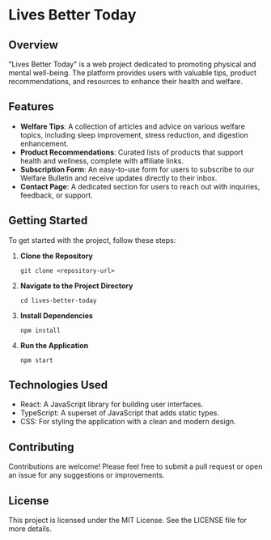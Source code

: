 # Lives Better Today

## Overview
"Lives Better Today" is a web project dedicated to promoting physical and mental well-being. The platform provides users with valuable tips, product recommendations, and resources to enhance their health and welfare.

## Features
- **Welfare Tips**: A collection of articles and advice on various welfare topics, including sleep improvement, stress reduction, and digestion enhancement.
- **Product Recommendations**: Curated lists of products that support health and wellness, complete with affiliate links.
- **Subscription Form**: An easy-to-use form for users to subscribe to our Welfare Bulletin and receive updates directly to their inbox.
- **Contact Page**: A dedicated section for users to reach out with inquiries, feedback, or support.

## Getting Started
To get started with the project, follow these steps:

1. **Clone the Repository**
   ```
   git clone <repository-url>
   ```

2. **Navigate to the Project Directory**
   ```
   cd lives-better-today
   ```

3. **Install Dependencies**
   ```
   npm install
   ```

4. **Run the Application**
   ```
   npm start
   ```

## Technologies Used
- React: A JavaScript library for building user interfaces.
- TypeScript: A superset of JavaScript that adds static types.
- CSS: For styling the application with a clean and modern design.

## Contributing
Contributions are welcome! Please feel free to submit a pull request or open an issue for any suggestions or improvements.

## License
This project is licensed under the MIT License. See the LICENSE file for more details.